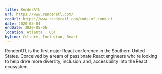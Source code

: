 ```yaml
---
title: RenderATL
url: https://www.renderatl.com/
cocUrl: https://www.renderatl.com/code-of-conduct
date: 2020-05-04
endDate: 2020-05-06
location: Atlanta , USA
byline: Culture, Inclusion, React
---
```


RenderATL is the first major React conference in the Southern United States. Conceived by a team of passionate React engineers who're looking to help drive more diversity, inclusion, and, accessibility into the React ecosystem.
